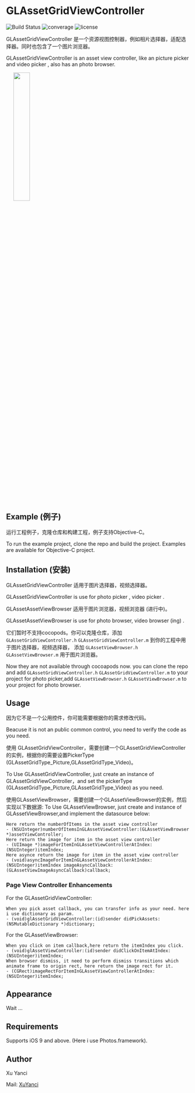 # GLAssetGridViewController

![Build Status](https://travis-ci.org/msaps/MSSTabbedPageViewController.svg?branch=develop)
![converage](https://img.shields.io/sonar/http/sonar.qatools.ru/ru.yandex.qatools.allure:allure-core/coverage.svg)
![license](https://img.shields.io/github/license/mashape/apistatus.svg)

GLAssetGridViewController 是一个资源视图控制器，例如相片选择器，适配选择器。同时也包含了一个图片浏览器。

GLAssetGridViewController is an asset view controller, like an picture picker and video picker , also has an photo browser.


<div style="width:100%;">
<img src="https://github.com/XuYanci/GLAssetGridViewController/blob/master/readme~resource/present.gif" align="center" height="30%" width="30%" style="margin-left:20px;">
</div>

<p><p>


## Example (例子)
运行工程例子，克隆仓库和构建工程，例子支持Objective-C。

To run the example project, clone the repo and build the project. Examples are available for Objective-C project.

<p><p>


## Installation (安装)

GLAssetGridViewController 适用于图片选择器，视频选择器。

GLAssetGridViewController is use for photo picker , video picker .

GLAssetAssetViewBrowser 适用于图片浏览器，视频浏览器 (进行中)。

GLAssetAssetViewBrowser is use for photo browser, video browser (ing) . 

它们暂时不支持cocopods。你可以克隆仓库，添加 `GLAssetGridViewController.h` `GLAssetGridViewController.m` 到你的工程中用于图片选择器，视频选择器， 添加 `GLAssetViewBrowser.h` `GLAssetViewBrowser.m` 用于图片浏览器。

Now they are not available through cocoapods now. you can clone the repo and add `GLAssetGridViewController.h` `GLAssetGridViewController.m`  to your project for photo picker,add `GLAssetViewBrowser.h` `GLAssetViewBrowser.m` to your project for photo browser. 

<p><p>

## Usage
因为它不是一个公用控件，你可能需要根据你的需求修改代码。

Beacuse it is not an public common control, you need to verify the code as you need. 

使用 GLAssetGridViewController，需要创建一个GLAssetGridViewController的实例，根据你的需要设置PickerType (GLAssetGridType_Picture,GLAssetGridType_Video)。

To Use GLAssetGridViewController, just create an instance of GLAssetGridViewController，and set the pickerType (GLAssetGridType_Picture,GLAssetGridType_Video) as you need. 


使用GLAssetViewBrowser，需要创建一个GLAssetViewBrowser的实例，然后实现以下数据源:
To Use GLAssetViewBrowser, just create and instance of GLAssetViewBrowser,and implement the datasource below: 

```
Here return the numberOfItems in the asset view controller
- (NSUInteger)numberOfItemsInGLAssetViewController:(GLAssetViewBrowser *)assetViewController;
Here return the image for item in the asset view controller
- (UIImage *)imageForItemInGLAssetViewControllerAtIndex:(NSUInteger)itemIndex;
Here asynce return the image for item in the asset view controller
- (void)asyncImageForItemInGLAssetViewControllerAtIndex:(NSUInteger)itemIndex imageAsyncCallback:(GLAssetViewImageAsyncCallback)callback;
``` 
<p><p>


### Page View Controller Enhancements

For the GLAssetGridViewController:
```
When you pick asset callback, you can transfer info as your need. here i use dictionary as param.
- (void)glAssetGridViewController:(id)sender didPickAssets:(NSMutableDictionary *)dictionary;
```

For the GLAssetViewBrowser:
```
When you click on item callback,here return the itemIndex you click.
- (void)glAssetViewController:(id)sender didClickOnItemAtIndex:(NSUInteger)itemIndex;
When browser dismiss, it need to perform dismiss transitions which animate frame to origin rect, here return the image rect for it. 
- (CGRect)imageRectForItemInGLAssetViewControllerAtIndex:(NSUInteger)itemIndex;
```

<p><p>

## Appearance

Wait ...


## Requirements

Supports iOS 9 and above. (Here i use Photos.framework).

<p><p>

## Author
Xu Yanci

Mail: [XuYanci](mailto:grandy.wind@gmail.com)

